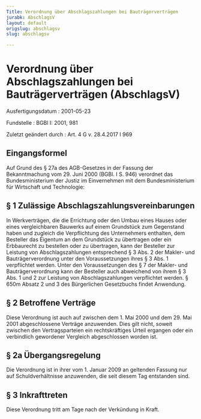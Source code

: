 ```yaml
---
Title: Verordnung über Abschlagszahlungen bei Bauträgerverträgen
jurabk: AbschlagsV
layout: default
origslug: abschlagsv
slug: abschlagsv

---
```


# Verordnung über Abschlagszahlungen bei Bauträgerverträgen (AbschlagsV)

Ausfertigungsdatum
:   2001-05-23

Fundstelle
:   BGBl I: 2001, 981

Zuletzt geändert durch
:   Art. 4 G v. 28.4.2017 I 969



## Eingangsformel

Auf Grund des § 27a des AGB-Gesetzes in der Fassung der Bekanntmachung
vom 29. Juni 2000 (BGBl. I S. 946) verordnet das Bundesministerium der
Justiz im Einvernehmen mit dem Bundesministerium für Wirtschaft und
Technologie:


## § 1 Zulässige Abschlagszahlungsvereinbarungen

In Werkverträgen, die die Errichtung oder den Umbau eines Hauses oder
eines vergleichbaren Bauwerks auf einem Grundstück zum Gegenstand
haben und zugleich die Verpflichtung des Unternehmers enthalten, dem
Besteller das Eigentum an dem Grundstück zu übertragen oder ein
Erbbaurecht zu bestellen oder zu übertragen, kann der Besteller zur
Leistung von Abschlagszahlungen entsprechend § 3 Abs. 2 der Makler-
und Bauträgerverordnung unter den Voraussetzungen ihres § 3 Abs. 1
verpflichtet werden. Unter den Voraussetzungen des § 7 der Makler- und
Bauträgerverordnung kann der Besteller auch abweichend von ihrem § 3
Abs. 1 und 2 zur Leistung von Abschlagszahlungen verpflichtet werden.
§ 650m Absatz 2 und 3 des Bürgerlichen Gesetzbuchs findet Anwendung.


## § 2 Betroffene Verträge

Diese Verordnung ist auch auf zwischen dem 1. Mai 2000 und dem 29. Mai
2001 abgeschlossene Verträge anzuwenden. Dies gilt nicht, soweit
zwischen den Vertragsparteien ein rechtskräftiges Urteil ergangen oder
ein verbindlich gewordener Vergleich abgeschlossen worden ist.


## § 2a Übergangsregelung

Die Verordnung ist in ihrer vom 1. Januar 2009 an geltenden Fassung
nur auf Schuldverhältnisse anzuwenden, die seit diesem Tag entstanden
sind.


## § 3 Inkrafttreten

Diese Verordnung tritt am Tage nach der Verkündung in Kraft.

